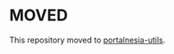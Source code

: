 # MOVED

This repository moved to [portalnesia-utils](https://github.com/portalnesia/portalnesia-utils).